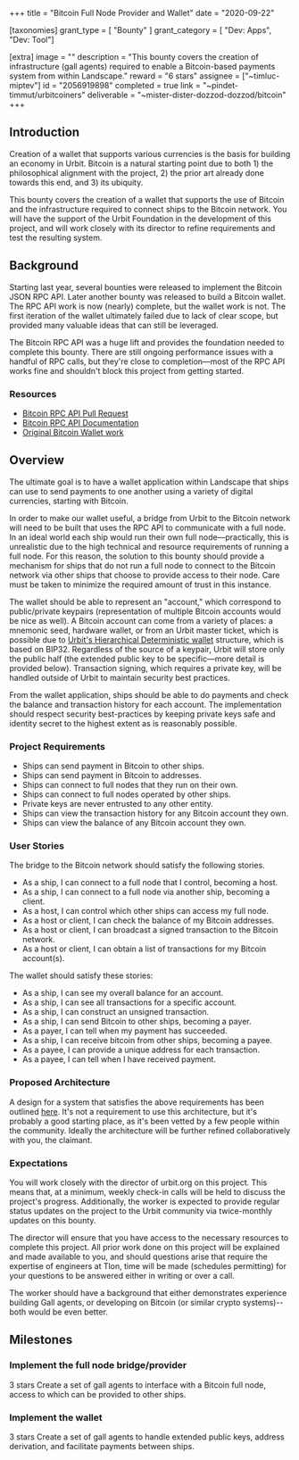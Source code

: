 +++
title = "Bitcoin Full Node Provider and Wallet"
date = "2020-09-22"

[taxonomies]
grant_type = [ "Bounty" ]
grant_category = [ "Dev: Apps", "Dev: Tool"]

[extra]
image = ""
description = "This bounty covers the creation of infrastructure (gall agents) required to enable a Bitcoin-based payments system from within Landscape."
reward = "6 stars"
assignee = ["~timluc-miptev"]
id = "2056919898"
completed = true
link = "~pindet-timmut/urbitcoiners"
deliverable = "~mister-dister-dozzod-dozzod/bitcoin"
+++

## Introduction

Creation of a wallet that supports various currencies is the basis for building an economy in Urbit. Bitcoin is a natural starting point due to both 1) the philosophical alignment with the project, 2) the prior art already done towards this end, and 3) its ubiquity.

This bounty covers the creation of a wallet that supports the use of Bitcoin and the infrastructure required to connect ships to the Bitcoin network. You will have the support of the Urbit Foundation in the development of this project, and will work closely with its director to refine requirements and test the resulting system.

## Background

Starting last year, several bounties were released to implement the Bitcoin JSON RPC API. Later another bounty was released to build a Bitcoin wallet. The RPC API work is now (nearly) complete, but the wallet work is not. The first iteration of the wallet ultimately failed due to lack of clear scope, but provided many valuable ideas that can still be leveraged.

The Bitcoin RPC API was a huge lift and provides the foundation needed to complete this bounty. There are still ongoing performance issues with a handful of RPC calls, but they're close to completion—most of the RPC API works fine and shouldn't block this project from getting started.

### Resources

- [Bitcoin RPC API Pull Request](https://github.com/urbit/urbit/pull/1892)
- [Bitcoin RPC API Documentation](https://developer.bitcoin.org/reference/rpc/index.html)
- [Original Bitcoin Wallet work](https://github.com/urbit/urbit/tree/mp/bitcoin)

## Overview

The ultimate goal is to have a wallet application within Landscape that ships can use to send payments to one another using a variety of digital currencies, starting with Bitcoin.

In order to make our wallet useful, a bridge from Urbit to the Bitcoin network will need to be built that uses the RPC API to communicate with a full node. In an ideal world each ship would run their own full node—practically, this is unrealistic due to the high technical and resource requirements of running a full node. For this reason, the solution to this bounty should provide a mechanism for ships that do not run a full node to connect to the Bitcoin network via other ships that choose to provide access to their node. Care must be taken to minimize the required amount of trust in this instance.

The wallet should be able to represent an "account," which correspond to public/private keypairs (representation of multiple Bitcoin accounts would be nice as well). A Bitcoin account can come from a variety of places: a mnemonic seed, hardware wallet, or from an Urbit master ticket, which is possible due to [Urbit's Hierarchical Deterministic wallet](https://github.com/urbit/fora-posts/blob/master/proposals/posts/~2018.11.8..19.31.59..ba77~.md) structure, which is based on BIP32. Regardless of the source of a keypair, Urbit will store only the public half (the extended public key to be specific—more detail is provided below). Transaction signing, which requires a private key, will be handled outside of Urbit to maintain security best practices.

From the wallet application, ships should be able to do payments and check the balance and transaction history for each account. The implementation should respect security best-practices by keeping private keys safe and identity secret to the highest extent as is reasonably possible.

### Project Requirements

- Ships can send payment in Bitcoin to other ships.
- Ships can send payment in Bitcoin to addresses.
- Ships can connect to full nodes that they run on their own.
- Ships can connect to full nodes operated by other ships.
- Private keys are never entrusted to any other entity.
- Ships can view the transaction history for any Bitcoin account they own.
- Ships can view the balance of any Bitcoin account they own.

### User Stories

The bridge to the Bitcoin network should satisfy the following stories.

- As a ship, I can connect to a full node that I control, becoming a host.
- As a ship, I can connect to a full node via another ship, becoming a client.
- As a host, I can control which other ships can access my full node.
- As a host or client, I can check the balance of my Bitcoin addresses.
- As a host or client, I can broadcast a signed transaction to the Bitcoin network.
- As a host or client, I can obtain a list of transactions for my Bitcoin account(s).

The wallet should satisfy these stories:

- As a ship, I can see my overall balance for an account.
- As a ship, I can see all transactions for a specific account.
- As a ship, I can construct an unsigned transaction.
- As a ship, I can send Bitcoin to other ships, becoming a payer.
- As a payer, I can tell when my payment has succeeded.
- As a ship, I can receive bitcoin from other ships, becoming a payee.
- As a payee, I can provide a unique address for each transaction.
- As a payee, I can tell when I have received payment.

### Proposed Architecture

A design for a system that satisfies the above requirements has been outlined [here](https://gist.github.com/jalehman/e0c91071427ca4c349c0673f376945cb). It's not a requirement to use this architecture, but it's probably a good starting place, as it's been vetted by a few people within the community. Ideally the architecture will be further refined collaboratively with you, the claimant.

### Expectations

You will work closely with the director of urbit.org on this project. This means that, at a minimum, weekly check-in calls will be held to discuss the project's progress. Additionally, the worker is expected to provide regular status updates on the project to the Urbit community via twice-monthly updates on this bounty.

The director will ensure that you have access to the necessary resources to complete this project. All prior work done on this project will be explained and made available to you, and should questions arise that require the expertise of engineers at Tlon, time will be made (schedules permitting) for your questions to be answered either in writing or over a call.

The worker should have a background that either demonstrates experience building Gall agents, or developing on Bitcoin (or similar crypto systems)--both would be even better.

## Milestones

### Implement the full node bridge/provider

3 stars
Create a set of gall agents to interface with a Bitcoin full node, access to which can be provided to other ships.

### Implement the wallet

3 stars
Create a set of gall agents to handle extended public keys, address derivation, and facilitate payments between ships.
